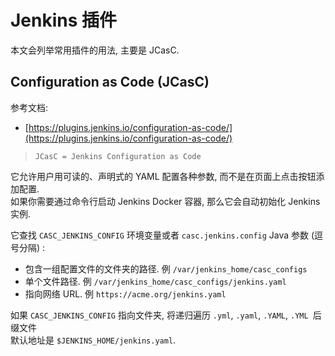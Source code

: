 <a name="CzzK8"></a>
# Jenkins 插件
本文会列举常用插件的用法, 主要是 JCasC.
<a name="iIWlU"></a>
## Configuration as Code (JCasC)
参考文档:

- [https://plugins.jenkins.io/configuration-as-code/](https://plugins.jenkins.io/configuration-as-code/)
> `JCasC = Jenkins Configuration as Code`

它允许用户用可读的、声明式的 YAML 配置各种参数, 而不是在页面上点击按钮添加配置.<br />如果你需要通过命令行启动 Jenkins Docker 容器, 那么它会自动初始化 Jenkins 实例.

它查找 `CASC_JENKINS_CONFIG` 环境变量或者 `casc.jenkins.config` Java 参数 (逗号分隔) :

- 包含一组配置文件的文件夹的路径. 例 `/var/jenkins_home/casc_configs`
- 单个文件路径. 例 `/var/jenkins_home/casc_configs/jenkins.yaml`
- 指向网络 URL. 例 `https://acme.org/jenkins.yaml`

如果 `CASC_JENKINS_CONFIG` 指向文件夹, 将递归遍历 `.yml`, `.yaml`, `.YAML`, `.YML `后缀文件<br />默认地址是 `$JENKINS_HOME/jenkins.yaml`.


